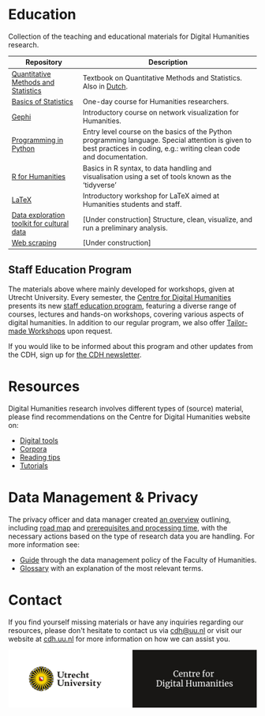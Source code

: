 # Education
Collection of the teaching and educational materials for Digital Humanities research.

| Repository | Description |
| --- | --- |
| [Quantitative Methods and Statistics](https://github.com/hugoquene/QMS-EN) | Textbook on Quantitative Methods and Statistics. Also in [Dutch](https://github.com/hugoquene/KMS-NL). |
| [Basics of Statistics](https://github.com/CentreForDigitalHumanities/Basics-of-Statistics) | One-day course for Humanities researchers. |
| [Gephi](https://github.com/CentreForDigitalHumanities/Gephi/) | Introductory course on network visualization for Humanities. |
| [Programming in Python](https://github.com/UUDigitalHumanitieslab/programming-in-python) | Entry level course on the basics of the Python programming language. Special attention is given to best practices in coding, e.g.: writing clean code and documentation. |
| [R for Humanities](https://github.com/CentreForDigitalHumanities/workshop-r-for-humanities) | Basics in R syntax, to data handling and visualisation using a set of tools known as the ‘tidyverse’ | 
| [LaTeX](https://github.com/CentreForDigitalHumanities/latex-workshop) |  Introductory workshop for LaTeX aimed at Humanities students and staff. |
| [Data exploration toolkit for cultural data](https://github.com/CentreForDigitalHumanities/det_cultural_data) | [Under construction] Structure, clean, visualize, and run a preliminary analysis. |
| [Web scraping](https://github.com/CentreForDigitalHumanities/workshop-web-scraping) | [Under construction] |

## Staff Education Program
The materials above where mainly developed for workshops, given at Utrecht University. Every semester, the [Centre for Digital Humanities](https://cdh.uu.nl/) presents its new [staff education program](https://cdh.uu.nl/education/staff-education-program/), featuring a diverse range of courses, lectures and hands-on workshops, covering various aspects of digital humanities. In addition to our regular program, we also offer [Tailor-made Workshops](https://cdh.uu.nl/education/tailor-made-workshops/) upon request.

If you would like to be informed about this program and other updates from the CDH, sign up for [the CDH newsletter](https://mailings.uu.nl/hp/zsxm93h5hp0UAN1karWBQw/subscribe_newsletter_centre_for_digital_humanities).

# Resources
Digital Humanities research involves different types of (source) material, please find recommendations on the Centre for Digital Humanities website on:
- [Digital tools](https://cdh.uu.nl/research/resources/tools/)
- [Corpora](https://cdh.uu.nl/research/resources/corpora/)
- [Reading tips](https://cdh.uu.nl/research/resources/reading/)
- [Tutorials](https://cdh.uu.nl/research/resources/tutorials/)

# Data Management & Privacy
The privacy officer and data manager created [an overview](https://cdh.uu.nl/research/data-management-privacy/) outlining, including [road map](https://cdh.uu.nl/research/data-management-privacy/road-map/) and [prerequisites and processing time](https://cdh.uu.nl/research/data-management-privacy/prerequisites-and-processing-time/), with the necessary actions based on the type of research data you are handling. For more information see:
- [Guide](https://cdh.uu.nl/research/data-management-privacy/guide/) through the data management policy of the Faculty of Humanities.
- [Glossary](https://cdh.uu.nl/glossary/) with an explanation of the most relevant terms.

# Contact
If you find yourself missing materials or have any inquiries regarding our resources, please don't hesitate to contact us via cdh@uu.nl or visit our website at [cdh.uu.nl](https://cdh.uu.nl/) for more information on how we can assist you.

<img src="https://github.com/CentreForDigitalHumanities/Education/blob/main/img/UU-CDH_logo_EN_def_UU_CDH_logo_EN_yellowwhite.jpg" widht="300">
